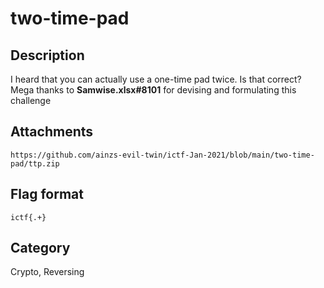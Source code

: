 # two-time-pad

## Description

I heard that you can actually use a one-time pad twice. Is that correct?  
Mega thanks to **Samwise.xlsx#8101** for devising and formulating this challenge

## Attachments
 
`https://github.com/ainzs-evil-twin/ictf-Jan-2021/blob/main/two-time-pad/ttp.zip`

## Flag format

`ictf{.+}`

## Category

Crypto, Reversing
